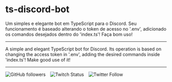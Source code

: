 # ts-discord-bot

Um simples e elegante bot em TypeScript para o Discord. 
Seu funcionamento é baseado alterando o token de acesso no '.env', adicionado os comandos desejados dentro do 'index.ts'!
Faça bom uso!

---

A simple and elegant TypeScript bot for Discord.
Its operation is based on changing the access token in '.env', adding the desired commands inside 'index.ts'!
Make good use of it!

---

<img alt="GitHub followers" src="https://img.shields.io/github/followers/gutoso?style=social"> ⠀<img alt="Twitch Status" src="https://img.shields.io/twitch/status/holly1v4?style=social"> ⠀<img alt="Twitter Follow" src="https://img.shields.io/twitter/follow/gutolanjoni?style=social">
